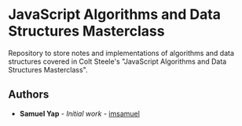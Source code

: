# JavaScript Algorithms and Data Structures Masterclass

Repository to store notes and implementations of algorithms and data structures covered in Colt Steele's "JavaScript Algorithms and Data Structures Masterclass".

## Authors

- **Samuel Yap** - _Initial work_ - [imsamuel](https://github.com/imsamuel)
